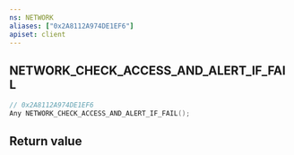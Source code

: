 ```yaml
---
ns: NETWORK
aliases: ["0x2A8112A974DE1EF6"]
apiset: client
---
```

## NETWORK_CHECK_ACCESS_AND_ALERT_IF_FAIL

```c
// 0x2A8112A974DE1EF6
Any NETWORK_CHECK_ACCESS_AND_ALERT_IF_FAIL();
```



## Return value